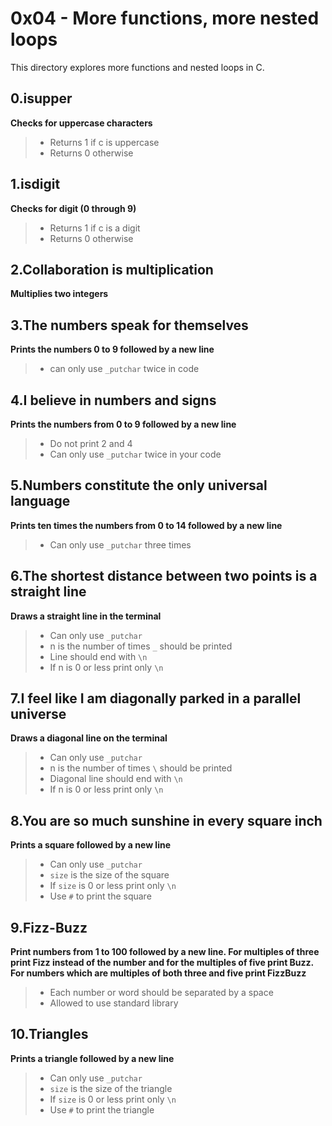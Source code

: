 # 0x04 - More functions, more nested loops

This directory explores more functions and nested loops in C. 

## 0.isupper

**Checks for uppercase characters**

> - Returns 1 if c is uppercase
> - Returns 0 otherwise

## 1.isdigit

**Checks for digit (0 through 9)**

> - Returns 1 if c is a digit
> - Returns 0 otherwise

## 2.Collaboration is multiplication

**Multiplies two integers**

## 3.The numbers speak for themselves

**Prints the numbers 0 to 9 followed by a new line**

> - can only use `_putchar` twice in code

## 4.I believe in numbers and signs

**Prints the numbers from 0 to 9 followed by a new line**

> - Do not print 2 and 4 
> - Can only use `_putchar` twice in your code

## 5.Numbers constitute the only universal language

**Prints ten times the numbers from 0 to 14 followed by a new line**

> - Can only use `_putchar` three times

## 6.The shortest distance between two points is a straight line

**Draws a straight line in the terminal**

> - Can only use `_putchar`
> - n is the number of times `_` should be printed
> - Line should end with `\n`
> - If n is 0 or less print only `\n`

## 7.I feel like I am diagonally parked in a parallel universe

**Draws a diagonal line on the terminal**

> - Can only use `_putchar`
> - n is the number of times `\` should be printed
> - Diagonal line should end with `\n`
> - If n is 0 or less print only `\n`

## 8.You are so much sunshine in every square inch

**Prints a square followed by a new line**

> - Can only use `_putchar`
> - `size` is the size of the square
> - If `size` is 0 or less print only `\n`
> - Use `#` to print the square

## 9.Fizz-Buzz

**Print numbers from 1 to 100 followed by a new line. For multiples of three print Fizz instead of the number and for the multiples of five print Buzz. For numbers which are multiples of both three and five print FizzBuzz**

> - Each number or word should be separated by a space
> - Allowed to use standard library 

## 10.Triangles

**Prints a triangle followed by a new line**

> - Can only use `_putchar`
> - `size` is the size of the triangle
> - If `size` is 0 or less print only `\n`
> - Use `#` to print the triangle
